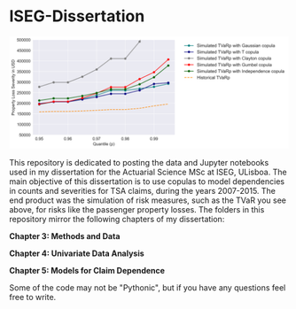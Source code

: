 # ISEG-Dissertation

![logo1](assets/pls_tvar.png)


This repository is dedicated to posting the data and Jupyter notebooks used in my dissertation for the Actuarial Science MSc at ISEG, ULisboa. The main objective of this dissertation is to use copulas to model dependencies in counts and severities for TSA claims, during the years 2007-2015. The end product was the simulation of risk measures, such as the TVaR you see above, for risks like the passenger property losses. The folders in this repository mirror the following chapters of my dissertation:

**Chapter 3: Methods and Data**

**Chapter 4: Univariate Data Analysis**

**Chapter 5: Models for Claim Dependence**

Some of the code may not be "Pythonic", but if you have any questions feel free to write. 
